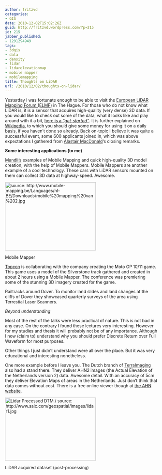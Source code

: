 ```yaml
---
author: fritzvd
categories:
- GIS
date: 2010-12-02T15:02:26Z
guid: http://fritzvd.wordpress.com/?p=215
id: 215
jabber_published:
- 1291294949
tags:
- 3dgis
- data
- density
- lidar
- lidarelevationmap
- mobile mapper
- mobilemapping
title: Thoughts on LiDAR
url: /2010/12/02/thoughts-on-lidar/
---
```


Yesterday I was fortunate enough to be able to visit the [European LiDAR Mapping Forum (ELMF)](http://www.lidarmap.org/ELMF/) in The Hague. For those who do not know what LiDAR is, it is a sensor that acquires high-quality (very dense) 3D data. If you would like to check out some of the data, what it looks like and play around with it a bit, [here is a _&#8220;get-started&#8221;_](http://liblas.org/start.html). It is further explained on [Wikipedia](http://en.wikipedia.org/wiki/LIDAR), to which you should give some money for using it on a daily basis, if you haven&#8217;t done so already. Back on-topic I believe it was quite a successful event, some 600 applicants joined in, which was above expectations I gathered from [Alastair MacDonald](http://uk.linkedin.com/in/alastairrmacdonald)&#8216;s closing remarks.

**Some interesting applications (to me)** 
  
[Mandli&#8217;s](http://mandli.com) examples of Mobile Mapping and quick high-quality 3D model creation, with the help of Mobile Mappers. Mobile Mappers are another example of a cool technology. These cars with LiDAR sensors mounted on them can collect 3D data at highway-speed. Awesome.

<div id="attachment_273" style="width: 310px" class="wp-caption alignright">
  <a href="http://blog.technokrat.nl/wp-content/uploads/2010/12/mobile-mapping-van-2.jpg"><img src="http://blog.technokrat.nl/wp-content/uploads/2010/12/mobile-mapping-van-2-300x225.jpg" alt="source: http://www.mobile-mapping.be/Languages/nl-BE/Downloads/mobile%20mapping%20van%202.jpg" title="Mobile Mapper" width="300" height="225" class="size-medium wp-image-273" srcset="http://blog.technokrat.nl/wp-content/uploads/2010/12/mobile-mapping-van-2-300x225.jpg 300w, http://blog.technokrat.nl/wp-content/uploads/2010/12/mobile-mapping-van-2-120x90.jpg 120w, http://blog.technokrat.nl/wp-content/uploads/2010/12/mobile-mapping-van-2.jpg 600w" sizes="(max-width: 300px) 100vw, 300px" /></a>
  
  <p class="wp-caption-text">
    Mobile Mapper
  </p>
</div>

[Topcon](http://www.topconpositioning.com) is collaborating with the company creating the Moto GP 10/11 game. This game uses a model of the Silverstone track gathered and created in about 2 hours using a Mobile Mapper. The conference was premiering some of the stunning 3D imagery created for the game.

Railtracks around Dover. To monitor land slides and land changes at the cliffs of Dover they showcased quarterly surveys of the area using Terrestial Laser Scanners.

_Beyond understanding_
  
Most of the rest of the talks were less practical of nature. This is not bad in any case. On the contrary I found these lectures very interesting. However for my studies and thesis it will probably not be of any importance. Although I now (claim to) understand why you should prefer Discrete Return over Full Waveform for most purposes.
  
Other things I just didn&#8217;t understand were all over the place. But it was very educational and interesting nonetheless.

One more example before I leave you. The Dutch branch of [TerraImaging](http://www.terraimaging.de/nl/) also had a stand there. They deliver AHN2 images (the Actual Elevation of the Netherlands version 2) data. Awesome detail. With an accuracy of 5cm they deliver Elevation Maps of areas in the Netherlands. Just don&#8217;t think that data comes without cost. There is a free online viewer though at [the AHN website](http://www.ahn.nl/viewer).

<div id="attachment_272" style="width: 310px" class="wp-caption aligncenter">
  <a href="http://blog.technokrat.nl/wp-content/uploads/2010/12/lidar1.jpg"><img src="http://blog.technokrat.nl/wp-content/uploads/2010/12/lidar1-300x208.jpg" alt="Lidar Processed DTM / source: http://www.saic.com/geospatial/images/lidar1.jpg" title="lidar1" width="300" height="208" class="size-medium wp-image-272" srcset="http://blog.technokrat.nl/wp-content/uploads/2010/12/lidar1-300x208.jpg 300w, http://blog.technokrat.nl/wp-content/uploads/2010/12/lidar1.jpg 778w" sizes="(max-width: 300px) 100vw, 300px" /></a>
  
  <p class="wp-caption-text">
    LiDAR acquired dataset (post-processing)
  </p>
</div>